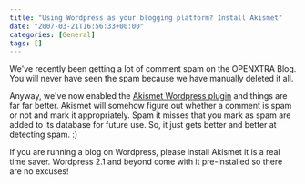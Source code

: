 ```yaml
---
title: "Using Wordpress as your blogging platform? Install Akismet"
date: "2007-03-21T16:56:33+00:00"
categories: [General]
tags: []
---
```


We've recently been getting a lot of comment spam on the OPENXTRA Blog. You will never have seen the spam because we have manually deleted it all.

Anyway, we've now enabled the <a href="http://akismet.com/">Akismet Wordpress plugin</a> and things are far far better. Akismet will somehow figure out whether a comment is spam or not and mark it appropriately. Spam it misses that you mark as spam are added to its database for future use. So, it just gets better and better at detecting spam. :)

If you are running a blog on Wordpress, please install Akismet it is a real time saver. Wordpress 2.1 and beyond come with it pre-installed so there are no excuses!
